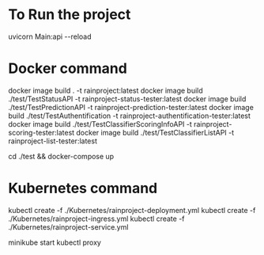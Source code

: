 # To Run the project
uvicorn Main:api --reload

# Docker command 
docker image build . -t rainproject:latest
docker image build ./test/TestStatusAPI -t rainproject-status-tester:latest
docker image build ./test/TestPredictionAPI -t rainproject-prediction-tester:latest
docker image build ./test/TestAuthentification -t rainproject-authentification-tester:latest
docker image build ./test/TestClassifierScoringInfoAPI -t rainproject-scoring-tester:latest
docker image build ./test/TestClassifierListAPI -t rainproject-list-tester:latest

cd ./test && docker-compose up

# Kubernetes command

kubectl create -f ./Kubernetes/rainproject-deployment.yml
kubectl create -f ./Kubernetes/rainproject-ingress.yml
kubectl create -f ./Kubernetes/rainproject-service.yml

minikube start
kubectl proxy 





